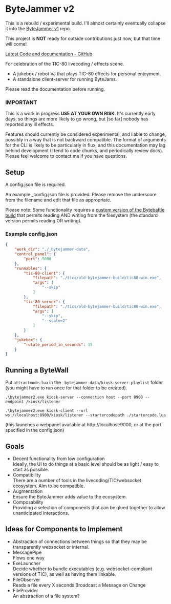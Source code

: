 # ByteJammer v2

This is a rebuild / experimental build. I'll almost certainly eventually collapse it into the [ByteJammer v1](https://github.com/creativenucleus/bytejammer2) repo.

This project is **NOT** ready for outside contributions just now, but that time will come!  

[Latest Code and documentation - GitHub](https://github.com/creativenucleus/bytejammer2)

For celebration of the TIC-80 livecoding / effects scene.

- A jukebox / robot VJ that plays TIC-80 effects for personal enjoyment.
- A standalone client-server for running ByteJams.

Please read the documentation before running.

### **IMPORTANT**

This is a work in progress **USE AT YOUR OWN RISK**. It's currently early days, so things are more likely to go wrong, but [so far] nobody has reported any ill effects.

Features should currently be considered experimental, and liable to change, possibly in a way that is not backward compatible. The format of arguments for the CLI is likely to be particularly in flux, and this documentation may lag behind development (I tend to code chunks, and periodically review docs). Please feel welcome to contact me if you have questions.

## Setup

A config.json file is required.  

An example _config.json file is provided. Please remove the underscore from the filename and edit that file as appropriate.

Please note: Some functionality requires a [custom version of the Bytebattle build](https://github.com/creativenucleus/TIC-80-bytebattle) that permits reading AND writing from the filesystem (the standard version permits reading OR writing).

### Example config.json

```json
{
    "work_dir": "./_bytejammer-data",
    "control_panel": {
        "port": 9000
    },
    "runnables": {
        "tic-80-client": {
            "filepath": "./tics/old-bytejammer-build/tic80-win.exe",
            "args": [
                "--skip"
            ]
        },
        "tic-80-server": {
            "filepath": "./tics/old-bytejammer-build/tic80-win.exe",
            "args": [
                "--skip",
                "--scale=2"
            ]
        }
    },
    "jukebox": {
        "rotate_period_in_seconds": 15
    }
}
```

## Running a ByteWall

Put `attractmode.lua` in the `_bytejammer-data/kiosk-server-playlist` folder (you might have to run once for that folder to be created).

```cli
.\bytejammer2.exe kiosk-server --connection host --port 8900 --endpoint /kiosk/listener

.\bytejammer2.exe kiosk-client --url ws://localhost:8900/kiosk/listener --startercodepath ./startercode.lua
```
(this launches a webpanel available at http://localhost:9000, or at the port specified in the config.json)

## Goals

- Decent functionality from low configuration  
Ideally, the UI to do things at a basic level should be as light / easy to start as possible.
- Compatibility  
There are a number of tools in the livecoding/TIC/websocket ecosystem. Aim to be compatible.
- Augmentation  
Ensure the ByteJammer adds value to the ecosystem.
- Composability  
Providing a selection of components that can be glued together to allow unanticipated interactions.

## Ideas for Components to Implement

- Abstraction of connections between things so that they may be transparently websocket or internal.
- MessagePipe  
Flows one way
- ExeLauncher  
Decide whether to bundle executables (e.g. websocket-compliant versions of TIC), as well as having them linkable.
- FileObserver  
Reads a file every X seconds
Broadcast a Message on Change  
- FileProvider  
An abstraction of a file system?